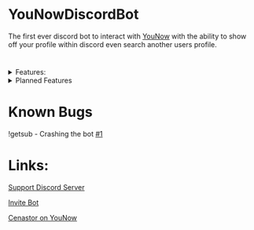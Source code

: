 # YouNowDiscordBot

The first ever discord bot to interact with [YouNow](https://younow.com) with the ability to show off your profile within discord even search another users profile.
#

<details markdown='1'><summary>Features:</summary>

- YouNow Profile (after linking with the bot)  
- Search another user even if they are not linked.
- YouNow Partner only commands for subscriber roles on your server.
- Tickets System for support on your server.
- Global Economy.
- Premium commands with channel subscription to [Cenastor on YouNow.com](https://younow.com/Cenastor)
</details>

<details markdown='1'><summary>Planned Features</summary>

- [ ] Live Notifications with role ping. 

- [ ] better modlogging. 

- [ ] more economy commands. 

- [ ] Welcome commands. 
</details>

# 

# Known Bugs

!getsub - Crashing the bot [#1](https://github.com/Cenastor/YouNowDiscordBot/issues/1)

# Links:

[Support Discord Server](https://discord.gg/ByTrv5GVwH)

[Invite Bot](https://discord.com/oauth2/authorize?client_id=929901524199571557&permissions=1249769417975&scope=applications.commands%20bot)

[Cenastor on YouNow](https://younow.com/Cenastor)
